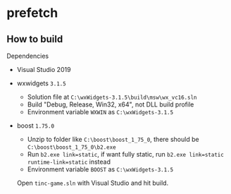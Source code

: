 # prefetch

## How to build
Dependencies
- Visual Studio 2019
- wxwidgets `3.1.5`
  - Solution file at `C:\wxWidgets-3.1.5\build\msw\wx_vc16.sln`
  - Build "Debug, Release, Win32, x64", not DLL build profile
  - Environment variable `WXWIN` as `C:\wxWidgets-3.1.5`
- boost `1.75.0`
  - Unzip to folder like `C:\boost\boost_1_75_0`, there should be `C:\boost\boost_1_75_0\b2.exe`
  - Run `b2.exe link=static`, if want fully static, run `b2.exe link=static runtime-link=static` instead
  - Environment variable `BOOST` as `C:\wxWidgets-3.1.5`
 
  Open `tinc-game.sln` with Visual Studio and hit build.
  
